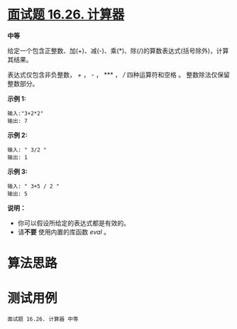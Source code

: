 # [面试题 16.26. 计算器][cnTitle]

**中等**

给定一个包含正整数、加(+)、减(-)、乘(*)、除(/)的算数表达式(括号除外)，计算其结果。

表达式仅包含非负整数， *+* ，  *-*  ， *** ， */*  四种运算符和空格 。 整数除法仅保留整数部分。

**示例 1:** 

```
输入:"3+2*2"
输出: 7

```

**示例 2:** 

```
输入: " 3/2 "
输出: 1
```

**示例 3:** 

```
输入: " 3+5 / 2 "
输出: 5

```

**说明：** 

- 你可以假设所给定的表达式都是有效的。 
- 请**不要** 使用内置的库函数  *eval* 。




# 算法思路

# 测试用例
```
面试题 16.26. 计算器 中等
```

[cnTitle]: https://leetcode-cn.com/problems/calculator-lcci/
